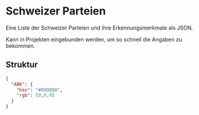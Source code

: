 # Schweizer Parteien

Eine Liste der Schweizer Parteien und ihre Erkennungsmerkmale als JSON.

Kann in Projekten eingebunden werden, um so schnell die Angaben zu bekommen.

## Struktur

```json
{
  "ABK": {
  	"hex": "#OOOOOO",
	"rgb": [0,0,0]
  }
}

```
